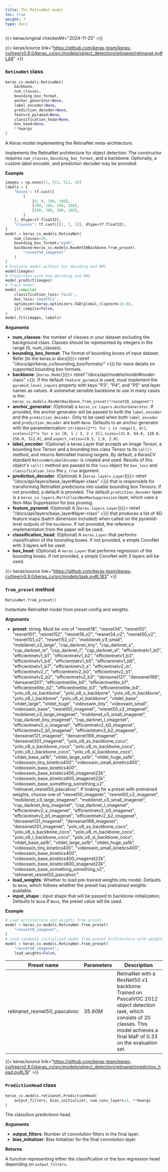 ```yaml
---
title: The RetinaNet model
toc: true
weight: 7
type: docs
---
```


{{< keras/original checkedAt="2024-11-25" >}}

{{< keras/source link="https://github.com/keras-team/keras-cv/tree/v0.9.0/keras_cv/src/models/object_detection/retinanet/retinanet.py#L44" >}}

### `RetinaNet` class

```python
keras_cv.models.RetinaNet(
    backbone,
    num_classes,
    bounding_box_format,
    anchor_generator=None,
    label_encoder=None,
    prediction_decoder=None,
    feature_pyramid=None,
    classification_head=None,
    box_head=None,
    **kwargs
)
```

A Keras model implementing the RetinaNet meta-architecture.

Implements the RetinaNet architecture for object detection. The constructor
requires `num_classes`, `bounding_box_format`, and a backbone. Optionally,
a custom label encoder, and prediction decoder may be provided.

**Example**

```python
images = np.ones((1, 512, 512, 3))
labels = {
    "boxes": tf.cast([
        [
            [0, 0, 100, 100],
            [100, 100, 200, 200],
            [300, 300, 100, 100],
        ]
    ], dtype=tf.float32),
    "classes": tf.cast([[1, 1, 1]], dtype=tf.float32),
}
model = keras_cv.models.RetinaNet(
    num_classes=20,
    bounding_box_format="xywh",
    backbone=keras_cv.models.ResNet50Backbone.from_preset(
        "resnet50_imagenet"
    )
)
# Evaluate model without box decoding and NMS
model(images)
# Prediction with box decoding and NMS
model.predict(images)
# Train model
model.compile(
    classification_loss='focal',
    box_loss='smoothl1',
    optimizer=keras.optimizers.SGD(global_clipnorm=10.0),
    jit_compile=False,
)
model.fit(images, labels)
```

**Arguments**

- **num_classes**: the number of classes in your dataset excluding the
  background class. Classes should be represented by integers in the
  range [0, num_classes).
- **bounding_box_format**: The format of bounding boxes of input dataset.
  Refer
  [to the keras.io docs]({{< relref "/docs/api/keras_cv/bounding_box/formats/" >}})
  for more details on supported bounding box formats.
- **backbone**: [`keras.Model`]({{< relref "/docs/api/models/model#model-class" >}}). If the default `feature_pyramid` is used,
  must implement the `pyramid_level_inputs` property with keys "P3", "P4",
  and "P5" and layer names as values. A somewhat sensible backbone
  to use in many cases is the:
  `keras_cv.models.ResNetBackbone.from_preset("resnet50_imagenet")`
- **anchor_generator**: (Optional) a `keras_cv.layers.AnchorGenerator`. If
  provided, the anchor generator will be passed to both the
  `label_encoder` and the `prediction_decoder`. Only to be used when
  both `label_encoder` and `prediction_decoder` are both `None`.
  Defaults to an anchor generator with the parameterization:
  `strides=[2**i for i in range(3, 8)]`,
  `scales=[2**x for x in [0, 1 / 3, 2 / 3]]`,
  `sizes=[32.0, 64.0, 128.0, 256.0, 512.0]`,
  and `aspect_ratios=[0.5, 1.0, 2.0]`.
- **label_encoder**: (Optional) a keras.Layer that accepts an image Tensor, a
  bounding box Tensor and a bounding box class Tensor to its `call()`
  method, and returns RetinaNet training targets. By default, a
  KerasCV standard `RetinaNetLabelEncoder` is created and used.
  Results of this object's `call()` method are passed to the `loss`
  object for `box_loss` and `classification_loss` the `y_true`
  argument.
- **prediction_decoder**: (Optional) A [`keras.layers.Layer`]({{< relref "/docs/api/layers/base_layer#layer-class" >}}) that is
  responsible for transforming RetinaNet predictions into usable
  bounding box Tensors. If not provided, a default is provided. The
  default `prediction_decoder` layer is a
  `keras_cv.layers.MultiClassNonMaxSuppression` layer, which uses
  a Non-Max Suppression for box pruning.
- **feature_pyramid**: (Optional) A [`keras.layers.Layer`]({{< relref "/docs/api/layers/base_layer#layer-class" >}}) that produces
  a list of 4D feature maps (batch dimension included)
  when called on the pyramid-level outputs of the `backbone`.
  If not provided, the reference implementation from the paper will be used.
- **classification_head**: (Optional) A `keras.Layer` that performs
  classification of the bounding boxes. If not provided, a simple
  ConvNet with 3 layers will be used.
- **box_head**: (Optional) A `keras.Layer` that performs regression of the
  bounding boxes. If not provided, a simple ConvNet with 3 layers
  will be used.

{{< keras/source link="https://github.com/keras-team/keras-cv/tree/v0.9.0/keras_cv/src/models/task.py#L183" >}}

### `from_preset` method

```python
RetinaNet.from_preset()
```

Instantiate RetinaNet model from preset config and weights.

**Arguments**

- **preset**: string. Must be one of "resnet18", "resnet34", "resnet50", "resnet101", "resnet152", "resnet18_v2", "resnet34_v2", "resnet50_v2", "resnet101_v2", "resnet152_v2", "mobilenet_v3_small", "mobilenet_v3_large", "csp_darknet_tiny", "csp_darknet_s", "csp_darknet_m", "csp_darknet_l", "csp_darknet_xl", "efficientnetv1_b0", "efficientnetv1_b1", "efficientnetv1_b2", "efficientnetv1_b3", "efficientnetv1_b4", "efficientnetv1_b5", "efficientnetv1_b6", "efficientnetv1_b7", "efficientnetv2_s", "efficientnetv2_m", "efficientnetv2_l", "efficientnetv2_b0", "efficientnetv2_b1", "efficientnetv2_b2", "efficientnetv2_b3", "densenet121", "densenet169", "densenet201", "efficientnetlite_b0", "efficientnetlite_b1", "efficientnetlite_b2", "efficientnetlite_b3", "efficientnetlite_b4", "yolo_v8_xs_backbone", "yolo_v8_s_backbone", "yolo_v8_m_backbone", "yolo_v8_l_backbone", "yolo_v8_xl_backbone", "vitdet_base", "vitdet_large", "vitdet_huge", "videoswin_tiny", "videoswin_small", "videoswin_base", "resnet50_imagenet", "resnet50_v2_imagenet", "mobilenet_v3_large_imagenet", "mobilenet_v3_small_imagenet", "csp_darknet_tiny_imagenet", "csp_darknet_l_imagenet", "efficientnetv2_s_imagenet", "efficientnetv2_b0_imagenet", "efficientnetv2_b1_imagenet", "efficientnetv2_b2_imagenet", "densenet121_imagenet", "densenet169_imagenet", "densenet201_imagenet", "yolo_v8_xs_backbone_coco", "yolo_v8_s_backbone_coco", "yolo_v8_m_backbone_coco", "yolo_v8_l_backbone_coco", "yolo_v8_xl_backbone_coco", "vitdet_base_sa1b", "vitdet_large_sa1b", "vitdet_huge_sa1b", "videoswin_tiny_kinetics400", "videoswin_small_kinetics400", "videoswin_base_kinetics400", "videoswin_base_kinetics400_imagenet22k", "videoswin_base_kinetics600_imagenet22k", "videoswin_base_something_something_v2", "retinanet_resnet50_pascalvoc".
  If looking for a preset with pretrained weights, choose one of
  "resnet50_imagenet", "resnet50_v2_imagenet", "mobilenet_v3_large_imagenet", "mobilenet_v3_small_imagenet", "csp_darknet_tiny_imagenet", "csp_darknet_l_imagenet", "efficientnetv2_s_imagenet", "efficientnetv2_b0_imagenet", "efficientnetv2_b1_imagenet", "efficientnetv2_b2_imagenet", "densenet121_imagenet", "densenet169_imagenet", "densenet201_imagenet", "yolo_v8_xs_backbone_coco", "yolo_v8_s_backbone_coco", "yolo_v8_m_backbone_coco", "yolo_v8_l_backbone_coco", "yolo_v8_xl_backbone_coco", "vitdet_base_sa1b", "vitdet_large_sa1b", "vitdet_huge_sa1b", "videoswin_tiny_kinetics400", "videoswin_small_kinetics400", "videoswin_base_kinetics400", "videoswin_base_kinetics400_imagenet22k", "videoswin_base_kinetics600_imagenet22k", "videoswin_base_something_something_v2", "retinanet_resnet50_pascalvoc".
- **load_weights**: Whether to load pre-trained weights into model.
  Defaults to `None`, which follows whether the preset has
  pretrained weights available.
- **input_shape** : input shape that will be passed to backbone
  initialization, Defaults to `None`.If `None`, the preset
  value will be used.

**Example**

```python
# Load architecture and weights from preset
model = keras_cv.models.RetinaNet.from_preset(
    "resnet50_imagenet",
)
# Load randomly initialized model from preset architecture with weights
model = keras_cv.models.RetinaNet.from_preset(
    "resnet50_imagenet",
    load_weights=False,
```

| Preset name                  | Parameters | Description                                                                                                                                                                          |
| ---------------------------- | ---------- | ------------------------------------------------------------------------------------------------------------------------------------------------------------------------------------ |
| retinanet_resnet50_pascalvoc | 35.60M     | RetinaNet with a ResNet50 v1 backbone. Trained on PascalVOC 2012 object detection task, which consists of 20 classes. This model achieves a final MaP of 0.33 on the evaluation set. |

{{< keras/source link="https://github.com/keras-team/keras-cv/tree/v0.9.0/keras_cv/src/models/object_detection/retinanet/prediction_head.py#L19" >}}

### `PredictionHead` class

```python
keras_cv.models.retinanet.PredictionHead(
    output_filters, bias_initializer, num_conv_layers=3, **kwargs
)
```

The class/box predictions head.

**Arguments**

- **output_filters**: Number of convolution filters in the final layer.
- **bias_initializer**: Bias Initializer for the final convolution layer.

**Returns**

A function representing either the classification
or the box regression head depending on `output_filters`.
